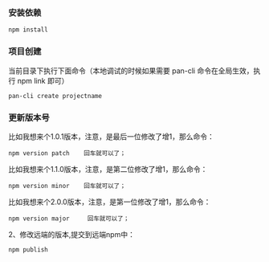 
### 安装依赖

```
npm install 
```

### 项目创建

当前目录下执行下面命令（本地调试的时候如果需要 pan-cli 命令在全局生效，执行 npm link 即可）

```
pan-cli create projectname
```

### 更新版本号
比如我想来个1.0.1版本，注意，是最后一位修改了增1，那么命令：
```
npm version patch    回车就可以了；
```
比如我想来个1.1.0版本，注意，是第二位修改了增1，那么命令：
```
npm version minor    回车就可以了；
```
比如我想来个2.0.0版本，注意，是第一位修改了增1，那么命令：
```
npm version major     回车就可以了；
```

2、修改远端的版本,提交到远端npm中：
```
npm publish 
```

